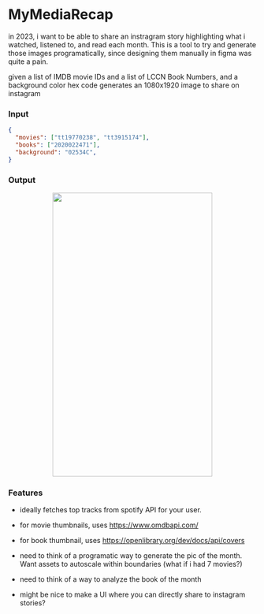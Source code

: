# MyMediaRecap

in 2023, i want to be able to share an instragram story highlighting what i watched, listened to, and read each month. This is a tool to try and generate those images programatically, since designing them manually in figma was quite a pain.

given a list of IMDB movie IDs and a list of LCCN Book Numbers, and a background color hex code generates an 1080x1920 image to share on instagram

### Input
```json
{
  "movies": ["tt19770238", "tt3915174"],
  "books": ["2020022471"],
  "background": "02534C",
}
```

### Output
<p align="center">
  <img src="https://user-images.githubusercontent.com/59672089/215275423-97e4b2e1-4357-4d30-856e-8de6a14939be.png" width="324" height="576">
</p>

### Features
- ideally fetches top tracks from spotify API for your user. 

- for movie thumbnails, uses https://www.omdbapi.com/

- for book thumbnail, uses https://openlibrary.org/dev/docs/api/covers

- need to think of a programatic way to generate the pic of the month. Want assets to autoscale within boundaries (what if i had 7 movies?)

- need to think of a way to analyze the book of the month

- might be nice to make a UI where you can directly share to instagram stories?

